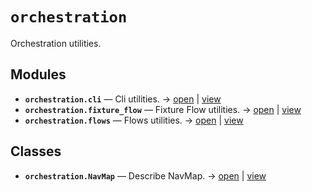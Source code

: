 # `orchestration`

Orchestration utilities.

<!-- START doctoc generated TOC please keep comment here to allow auto update -->
<!-- END doctoc generated TOC please keep comment here to allow auto update -->

## Modules

- **`orchestration.cli`** — Cli utilities. → [open](vscode://file//home/paul/kgfoundry/src/orchestration/cli.py:1:1) | [view](https://github.com/github.com/paul-heyse/blob/25400af9f406b604328b2f5167de732ab3793fca/src/orchestration/cli.py#L1)
- **`orchestration.fixture_flow`** — Fixture Flow utilities. → [open](vscode://file//home/paul/kgfoundry/src/orchestration/fixture_flow.py:1:1) | [view](https://github.com/github.com/paul-heyse/blob/25400af9f406b604328b2f5167de732ab3793fca/src/orchestration/fixture_flow.py#L1)
- **`orchestration.flows`** — Flows utilities. → [open](vscode://file//home/paul/kgfoundry/src/orchestration/flows.py:1:1) | [view](https://github.com/github.com/paul-heyse/blob/25400af9f406b604328b2f5167de732ab3793fca/src/orchestration/flows.py#L1)

## Classes

- **`orchestration.NavMap`** — Describe NavMap. → [open](vscode://file//home/paul/kgfoundry/src/kgfoundry_common/navmap_types.py:32:1) | [view](https://github.com/github.com/paul-heyse/blob/25400af9f406b604328b2f5167de732ab3793fca/src/kgfoundry_common/navmap_types.py#L32-L45)
<!-- agent:readme v1 sha:25400af9f406b604328b2f5167de732ab3793fca content:c209ccddbd3a -->
